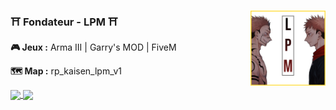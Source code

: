 ### ⛩️ Fondateur - LPM ⛩️ <img align="right" height="120" src="https://raw.githubusercontent.com/satmyx/satmyx/main/images/Logoadmin.png">

**🎮 Jeux :** Arma III | Garry's MOD | FiveM

**🗺️ Map :** rp_kaisen_lpm_v1

<a href="https://github.com/satmyx/satmyx">
  <img align="center" src="https://github-readme-stats.vercel.app/api?username=satmyx&show_icons=true&include_all_commits=true&theme=tokyonight&locale=fr"/>
</a>

<a href="https://github.com/anuraghazra/github-readme-stats">
  <img align="center" src="https://github-readme-stats.vercel.app/api/top-langs/?username=satmyx&theme=tokyonight&locale=fr" />
</a>
